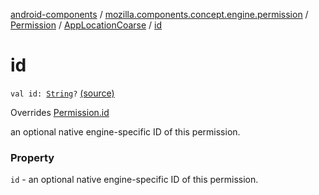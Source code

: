 [android-components](../../../index.md) / [mozilla.components.concept.engine.permission](../../index.md) / [Permission](../index.md) / [AppLocationCoarse](index.md) / [id](./id.md)

# id

`val id: `[`String`](https://kotlinlang.org/api/latest/jvm/stdlib/kotlin/-string/index.html)`?` [(source)](https://github.com/mozilla-mobile/android-components/blob/master/components/concept/engine/src/main/java/mozilla/components/concept/engine/permission/PermissionRequest.kt#L77)

Overrides [Permission.id](../id.md)

an optional native engine-specific ID of this permission.

### Property

`id` - an optional native engine-specific ID of this permission.